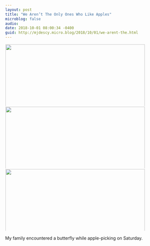 ```yaml
---
layout: post
title: "We Aren’t The Only Ones Who Like Apples"
microblog: false
audio: 
date: 2018-10-01 08:00:34 -0400
guid: http://mjdescy.micro.blog/2018/10/01/we-arent-the.html
---
```



<a href="http://micro.mjdescy.me/uploads/2018/c774d60a98.jpg"><img src="http://micro.mjdescy.me/uploads/2018/c774d60a98.jpg" width="600" height="450" style="display: inline-block; max-height: 200px; width: auto; padding: 1px;" class="sunlit_image" /></a><a href="http://micro.mjdescy.me/uploads/2018/8a7dd719e9.jpg"><img src="http://micro.mjdescy.me/uploads/2018/8a7dd719e9.jpg" width="600" height="450" style="display: inline-block; max-height: 200px; width: auto; padding: 1px;" class="sunlit_image" /></a><a href="http://micro.mjdescy.me/uploads/2018/062a478c68.jpg"><img src="http://micro.mjdescy.me/uploads/2018/062a478c68.jpg" width="600" height="450" style="display: inline-block; max-height: 200px; width: auto; padding: 1px;" class="sunlit_image" /></a>

My family encountered a butterfly while apple-picking on Saturday.

